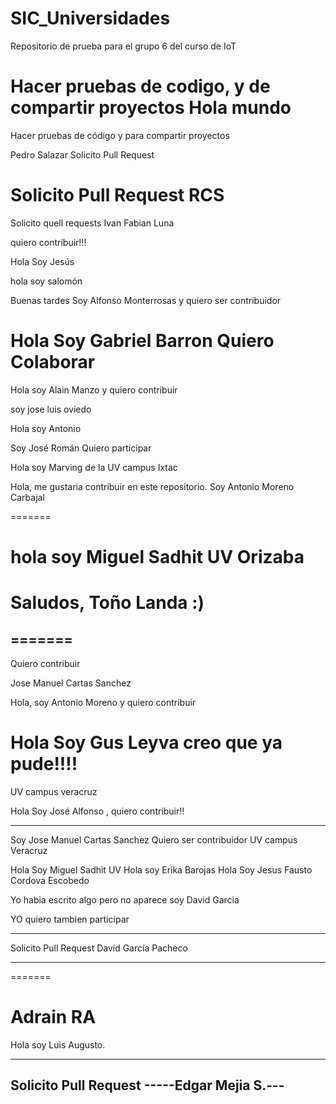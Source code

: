 # SIC_Universidades

Repositorio de prueba para el grupo 6 del curso de IoT

Hacer pruebas de codigo, y de compartir proyectos
Hola mundo
=======
Hacer pruebas de código y para compartir proyectos


Pedro Salazar Solicito Pull Request


Solicito Pull Request RCS
=======

Solicito quell requests Ivan Fabian Luna


quiero contribuir!!!

Hola Soy Jesús 

hola soy salomón 

Buenas tardes Soy Alfonso Monterrosas y quiero ser contribuidor


Hola Soy Gabriel Barron Quiero Colaborar
=======
Hola soy Alain Manzo y quiero contribuir

soy jose luis oviedo

Hola soy Antonio




Soy José Román Quiero participar


Hola soy Marving de la UV campus Ixtac

Hola, me gustaria contribuir en este repositorio. Soy Antonio Moreno Carbajal


=======

hola soy Miguel Sadhit UV Orizaba
=======
Saludos, Toño Landa :)
=======
=======
-------------------------------------------------

Quiero contribuir

Jose Manuel Cartas Sanchez

Hola, soy Antonio Moreno y quiero contribuir




Hola Soy Gus Leyva creo que ya pude!!!!
=======
UV campus veracruz 



Hola Soy José Alfonso , quiero contribuir!!

---------------------------------------------


Soy Jose Manuel  Cartas Sanchez
Quiero ser contribuidor 
UV campus Veracruz

Hola Soy Miguel Sadhit UV 
Hola soy Erika Barojas
Hola Soy Jesus Fausto Cordova Escobedo

Yo habia escrito algo pero no aparece soy David Garcia


YO quiero tambien participar


*********************
Solicito Pull Request
David García Pacheco
*********************
=======

Adrain RA
=======
Hola soy Luis Augusto.

--------
Solicito Pull Request
-----Edgar Mejia S.---
----------
